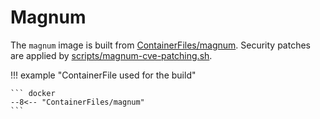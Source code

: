# Magnum

The `magnum` image is built from [ContainerFiles/magnum](https://github.com/rackerlabs/genestack-images/blob/main/ContainerFiles/magnum). Security patches are applied by [scripts/magnum-cve-patching.sh](https://github.com/rackerlabs/genestack-images/blob/main/scripts/magnum-cve-patching.sh).

!!! example "ContainerFile used for the build"

    ``` docker
    --8<-- "ContainerFiles/magnum"
    ```
